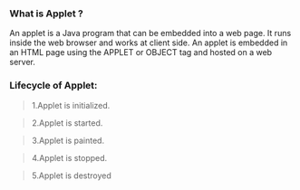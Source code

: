 ### What is Applet ?
An applet is a Java program that can be embedded into a web page. It runs inside the web browser and works at client side. An applet is embedded in an HTML page using the APPLET or OBJECT tag and hosted on a web server.

### Lifecycle of Applet:
> 1.Applet is initialized.

> 2.Applet is started.

> 3.Applet is painted.

> 4.Applet is stopped.

> 5.Applet is destroyed

